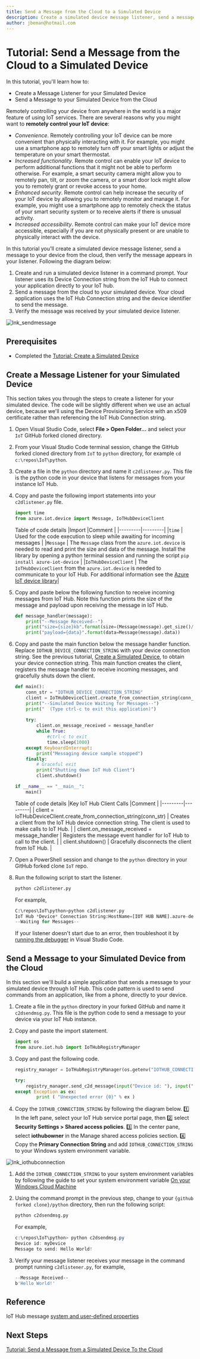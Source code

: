 ```yaml
---
title: Send a Message from the Cloud to a Simulated Device
description: Create a simulated device message listener, send a message to your device from the cloud, then verify the message appears in your listener. 
author: jbeman@hotmail.com
---
```


# Tutorial: Send a Message from the Cloud to a Simulated Device

In this tutorial, you'll learn how to:

- Create a Message Listener for your Simulated Device
- Send a Message to your Simulated Device from the Cloud

Remotely controlling your device from anywhere in the world is a major feature of using IoT services. There are several reasons why you might want to **remotely control your IoT device**:

- *Convenience*. Remotely controlling your IoT device can be more convenient than physically interacting with it. For example, you might use a smartphone app to remotely turn off your smart lights or adjust the temperature on your smart thermostat.
- *Increased functionality*. Remote control can enable your IoT device to perform additional functions that it might not be able to perform otherwise. For example, a smart security camera might allow you to remotely pan, tilt, or zoom the camera, or a smart door lock might allow you to remotely grant or revoke access to your home.
- *Enhanced security*. Remote control can help increase the security of your IoT device by allowing you to remotely monitor and manage it. For example, you might use a smartphone app to remotely check the status of your smart security system or to receive alerts if there is unusual activity.
- *Increased accessibility*. Remote control can make your IoT device more accessible, especially if you are not physically present or are unable to physically interact with the device.

In this tutorial you'll create a simulated device message listener, send a message to your device from the cloud, then verify the message appears in your listener. Following the diagram below:

1. Create and run a simulated device listener in a command prompt.  Your listener uses its Device Connection string from the IoT Hub to connect your application directly to your IoT hub.
1. Send a message from the cloud to your simulated device. Your cloud application uses the IoT Hub Connection string and the device identifier to send the message.
1. Verify the message was received by your simulated device listener.

![lnk_sendmessage]

## Prerequisites

- Completed the [Tutorial: Create a Simulated Device](tutorial-symmetrickeydevice.md)

## Create a Message Listener for your Simulated Device

This section takes you through the steps to create a listener for your simulated device. The code will be slightly different when we use an actual device, because we'll using the Device Provisioning Service with an x509 certificate rather than referencing the IoT Hub Connection string.

1. Open Visual Studio Code, select **File > Open Folder...** and select your `IoT` GitHub forked cloned directory.
1. From your Visual Studio Code terminal session, change the GitHub forked cloned directory from `IoT` to `python` directory, for example `cd c:\repos\IoT\python`.
1. Create a file in the `python` directory and name it `c2dlistener.py`.  This file is the python code in your device that listens for messages from your instance IoT Hub.
1. Copy and paste the following import statements into your `c2dlistener.py` file.

    ```python
    import time
    from azure.iot.device import Message, IoTHubDeviceClient
    ```

    Table of code details
    |Import  |Comment  |
    |---------|---------|
    |`time` |  Used for the code execution to sleep while awaiting for incoming messages |
    |`Message` | The `Message` class from the `azure.iot.device` is needed to read and print the size and data of the message. Install the library by opening a python terminal session and running the script `pip install azure-iot-device` |
    |`IoTHubDeviceClient` | The `IoTHubDeviceClient` from the `azure.iot.device` is needed to communicate to your IoT Hub. For additional information see the [Azure IoT device library](https://learn.microsoft.com/en-us/python/api/azure-iot-device/azure.iot.device?view=azure-python)|

1. Copy and paste below the following function to receive incoming messages from IoT Hub. Note this function prints the size of the message and payload upon receiving the message in IoT Hub.

    ```python
    def message_handler(message):
        print("--Message Received--")
        print("size={size}kb".format(size=(Message(message).get_size()/1000)))
        print("payload={data}".format(data=Message(message).data))
    ```

1. Copy and paste the main function below the message handler function. Replace `IOTHUB_DEVICE_CONNECTION_STRING` with your device connection string. See the previous tutorial, [Create a Simulated Device](tutorial-symmetrickeydevice.md), to obtain your device connection string. This main function creates the client, registers the message handler to receive incoming messages, and gracefully shuts down the client.

    ```python
    def main():
        conn_str = "IOTHUB_DEVICE_CONNECTION_STRING"
        client = IoTHubDeviceClient.create_from_connection_string(conn_str)
        print("--Simulated Device Waiting for Messages--") 
        print("  (Type ctrl-c to exit this application)")
        
        try:
            client.on_message_received = message_handler
            while True:
                #ctrl-c to exit
                time.sleep(1000)
        except KeyboardInterrupt:
            print("Messaging device sample stopped")
        finally:
            # Graceful exit
            print("Shutting down IoT Hub Client")
            client.shutdown()
    
    if __name__ == "__main__":
        main()
    ```

    Table of code details
    |Key IoT Hub Client Calls  |Comment  |
    |---------|---------|
    | client = IoTHubDeviceClient.create_from_connection_string(conn_str) | Creates a client from the IoT Hub device connection string. The client is used to make calls to IoT Hub. |
    | client.on_message_received = message_handler | Registers the message event handler for IoT Hub to call to the client. |
    | client.shutdown() | Gracefully disconnects the client from IoT Hub. |

1. Open a PowerShell session and change to the `python` directory in your GitHub forked clone `IoT` repo.

1. Run the following script to start the listener.

    ```python
    python c2dlistener.py
    ```

    For example,

    ```python
    C:\repos\IoT\python>python c2dlistener.py
    IoT Hub *Device* Connection String:HostName=[IOT HUB NAME].azure-devices.net;DeviceId=myDevice;SharedAccessKey=[SHARED ACCESS KEY]
    --Waiting for Messages--
    ```

    If your listener doesn't start due to an error, then troubleshoot it by [running the debugger](https://code.visualstudio.com/docs/python/python-tutorial#_configure-and-run-the-debugger) in Visual Studio Code.

## Send a Message to your Simulated Device from the Cloud

In this section we'll build a simple application that sends a message to your simulated device through IoT Hub. This code pattern is used to send commands from an application, like from a phone, directly to your device.

1. Create a file in the `python` directory in your forked GitHub and name it `c2dsendmsg.py`.  This file is the python code to send a message to your device via your IoT Hub instance.
1. Copy and paste the import statement.

    ```python
    import os
    from azure.iot.hub import IoTHubRegistryManager
    ```

1. Copy and past the following code.

    ```python
    registry_manager = IoTHubRegistryManager(os.getenv("IOTHUB_CONNECTION_STRING"))
    
    try:
        registry_manager.send_c2d_message(input("Device id: "), input("Message to send: "), {})
    except Exception as ex:
            print ( "Unexpected error {0}" % ex )
    ```

1. Copy the `IOTHUB_CONNECTION_STRING` by following the diagram below. 1️⃣ In the left pane, select your IoT Hub service portal page, then 2️⃣ select **Security Settings > Shared access policies**. 3️⃣ In the center pane, select **iothubowner** in the Manage shared access policies section. 4️⃣ Copy the **Primary Connection String** and add `IOTHUB_CONNECTION_STRING` to your Windows system environment variable.

![lnk_iothubconnection]

1. Add the `IOTHUB_CONNECTION_STRING` to your system environment variables by following the guide to set your system environment variable [On your Windows Cloud Machine](howto-connectionstrings.md#on-your-windows-cloud-machine)

1. Using the command prompt in the previous step, change to your `{github forked clone}/python` directory, then run the following script:

    ```python
    python c2dsendmsg.py
    ```

    For example,

    ```powershell
    c:\repos\IoT\python> python c2dsendmsg.py
    Device id: myDevice
    Message to send: Hello World!
    ```

1. Verify your message listener receives your message in the command prompt running `c2dlistener.py`, for example,

    ```powershell
    --Message Received--
    b'Hello World!'
    ```

## Reference

IoT Hub message [system and user-defined properties](https://learn.microsoft.com/azure/iot-hub/iot-hub-devguide-messages-construct#system-properties-of-d2c-iot-hub-messages)

## Next Steps

[Tutorial: Send a Message from a Simulated Device To the Cloud](tutorial-devicetocloudmsg.md)

<!--images-->

[lnk_sendmessage]: media/tutorial-cloudtodevicemsg/simulatedmessage.png
[lnk_iothubconnection]: media/tutorial-cloudtodevicemsg/iothubconnection.png
